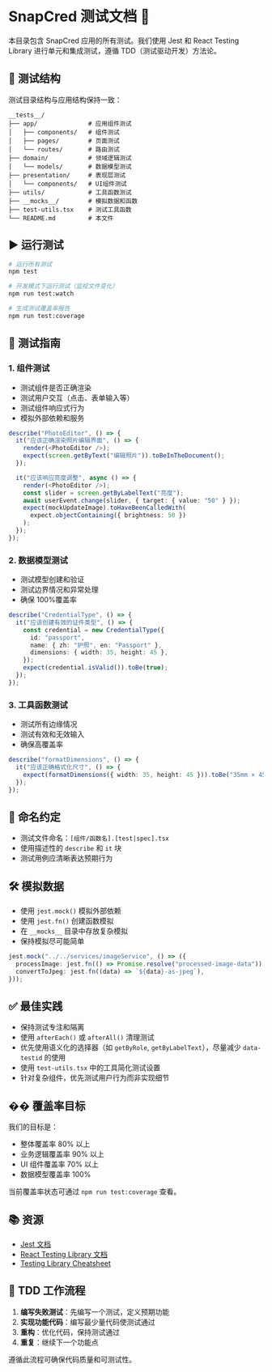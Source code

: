 # SnapCred 测试文档 🧪

本目录包含 SnapCred 应用的所有测试。我们使用 Jest 和 React Testing Library 进行单元和集成测试，遵循 TDD（测试驱动开发）方法论。

## 📂 测试结构

测试目录结构与应用结构保持一致：

```
__tests__/
├── app/              # 应用组件测试
│   ├── components/   # 组件测试
│   ├── pages/        # 页面测试
│   └── routes/       # 路由测试
├── domain/           # 领域逻辑测试
│   └── models/       # 数据模型测试
├── presentation/     # 表现层测试
│   └── components/   # UI组件测试
├── utils/            # 工具函数测试
├── __mocks__/        # 模拟数据和函数
├── test-utils.tsx    # 测试工具函数
└── README.md         # 本文件
```

## ▶️ 运行测试

```bash
# 运行所有测试
npm test

# 开发模式下运行测试（监视文件变化）
npm run test:watch

# 生成测试覆盖率报告
npm run test:coverage
```

## 📝 测试指南

### 1. 组件测试

- 测试组件是否正确渲染
- 测试用户交互（点击、表单输入等）
- 测试组件响应式行为
- 模拟外部依赖和服务

```typescript
describe("PhotoEditor", () => {
  it("应该正确渲染照片编辑界面", () => {
    render(<PhotoEditor />);
    expect(screen.getByText("编辑照片")).toBeInTheDocument();
  });

  it("应该响应亮度调整", async () => {
    render(<PhotoEditor />);
    const slider = screen.getByLabelText("亮度");
    await userEvent.change(slider, { target: { value: "50" } });
    expect(mockUpdateImage).toHaveBeenCalledWith(
      expect.objectContaining({ brightness: 50 })
    );
  });
});
```

### 2. 数据模型测试

- 测试模型创建和验证
- 测试边界情况和异常处理
- 确保 100%覆盖率

```typescript
describe("CredentialType", () => {
  it("应该创建有效的证件类型", () => {
    const credential = new CredentialType({
      id: "passport",
      name: { zh: "护照", en: "Passport" },
      dimensions: { width: 35, height: 45 },
    });
    expect(credential.isValid()).toBe(true);
  });
});
```

### 3. 工具函数测试

- 测试所有边缘情况
- 测试有效和无效输入
- 确保高覆盖率

```typescript
describe("formatDimensions", () => {
  it("应该正确格式化尺寸", () => {
    expect(formatDimensions({ width: 35, height: 45 })).toBe("35mm × 45mm");
  });
});
```

## 🎯 命名约定

- 测试文件命名：`[组件/函数名].[test|spec].tsx`
- 使用描述性的 `describe` 和 `it` 块
- 测试用例应清晰表达预期行为

## 🛠️ 模拟数据

- 使用 `jest.mock()` 模拟外部依赖
- 使用 `jest.fn()` 创建函数模拟
- 在 `__mocks__` 目录中存放复杂模拟
- 保持模拟尽可能简单

```typescript
jest.mock("../../services/imageService", () => ({
  processImage: jest.fn(() => Promise.resolve("processed-image-data")),
  convertToJpeg: jest.fn((data) => `${data}-as-jpeg`),
}));
```

## ✅ 最佳实践

- 保持测试专注和隔离
- 使用 `afterEach()` 或 `afterAll()` 清理测试
- 优先使用语义化的选择器（如 `getByRole`, `getByLabelText`），尽量减少 `data-testid` 的使用
- 使用 `test-utils.tsx` 中的工具简化测试设置
- 针对复杂组件，优先测试用户行为而非实现细节

## �� 覆盖率目标

我们的目标是：

- 整体覆盖率 80% 以上
- 业务逻辑覆盖率 90% 以上
- UI 组件覆盖率 70% 以上
- 数据模型覆盖率 100%

当前覆盖率状态可通过 `npm run test:coverage` 查看。

## 📚 资源

- [Jest 文档](https://jestjs.io/docs/getting-started)
- [React Testing Library 文档](https://testing-library.com/docs/react-testing-library/intro/)
- [Testing Library Cheatsheet](https://testing-library.com/docs/react-testing-library/cheatsheet)

## 🔄 TDD 工作流程

1. **编写失败测试**：先编写一个测试，定义预期功能
2. **实现功能代码**：编写最少量代码使测试通过
3. **重构**：优化代码，保持测试通过
4. **重复**：继续下一个功能点

遵循此流程可确保代码质量和可测试性。
